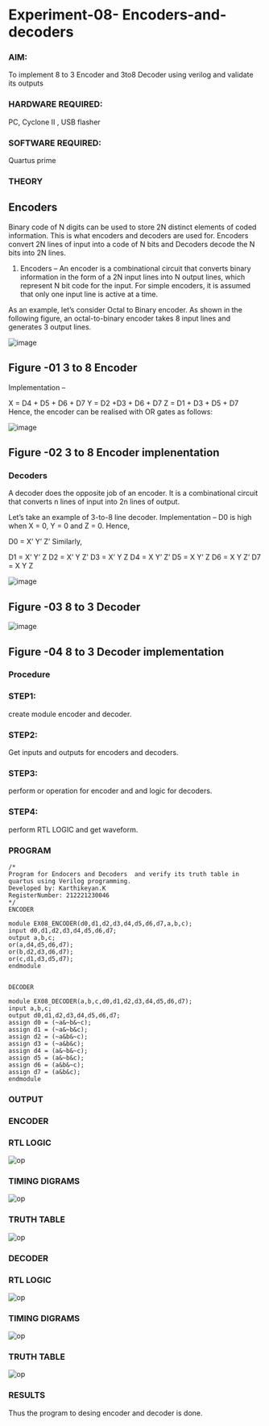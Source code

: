 # Experiment-08- Encoders-and-decoders 
### AIM: 
To implement 8 to 3 Encoder and  3to8 Decoder using verilog and validate its outputs
### HARDWARE REQUIRED:
PC, Cyclone II , USB flasher
### SOFTWARE REQUIRED:   
Quartus prime
### THEORY 
## Encoders
Binary code of N digits can be used to store 2N distinct elements of coded information. This is what encoders and decoders are used for. Encoders convert 2N lines of input into a code of N bits and Decoders decode the N bits into 2N lines.

1. Encoders –
An encoder is a combinational circuit that converts binary information in the form of a 2N input lines into N output lines, which represent N bit code for the input. For simple encoders, it is assumed that only one input line is active at a time.

As an example, let’s consider Octal to Binary encoder. As shown in the following figure, an octal-to-binary encoder takes 8 input lines and generates 3 output lines.

![image](https://user-images.githubusercontent.com/36288975/171543588-bc0746df-a173-4b35-989e-5fb7d385fe8a.png)
## Figure -01 3 to 8 Encoder 


Implementation –

X = D4 + D5 + D6 + D7
Y = D2 +D3 + D6 + D7
Z = D1 + D3 + D5 + D7 
Hence, the encoder can be realised with OR gates as follows:


![image](https://user-images.githubusercontent.com/36288975/171543740-68403b82-aa93-4c98-9343-f32b14885a2e.png)
## Figure -02 3 to 8 Encoder implenentation 

 ### Decoders 
A decoder does the opposite job of an encoder. It is a combinational circuit that converts n lines of input into 2n lines of output.

Let’s take an example of 3-to-8 line decoder.
Implementation –
D0 is high when X = 0, Y = 0 and Z = 0. Hence,

D0 = X’ Y’ Z’ 
Similarly,

D1 = X’ Y’ Z
D2 = X’ Y Z’
D3 = X’ Y Z
D4 = X Y’ Z’
D5 = X Y’ Z
D6 = X Y Z’
D7 = X Y Z 


![image](https://user-images.githubusercontent.com/36288975/171543978-ee2d0671-2846-40a1-8705-507fd6287a49.png)
## Figure -03 8 to 3 Decoder 



![image](https://user-images.githubusercontent.com/36288975/171543866-5a6eace6-8683-49d7-9c4f-a7cb30ec3035.png)
## Figure -04 8 to 3 Decoder implementation 

### Procedure
### STEP1:
create module encoder and decoder.
### STEP2:
Get inputs and outputs for encoders and decoders.
### STEP3:
perform or operation for encoder and and logic for decoders.
### STEP4:
perform RTL LOGIC and get waveform.

### PROGRAM 
```
/*
Program for Endocers and Decoders  and verify its truth table in quartus using Verilog programming.
Developed by: Karthikeyan.K
RegisterNumber: 212221230046
*/
ENCODER

module EX08_ENCODER(d0,d1,d2,d3,d4,d5,d6,d7,a,b,c);
input d0,d1,d2,d3,d4,d5,d6,d7;
output a,b,c;
or(a,d4,d5,d6,d7);
or(b,d2,d3,d6,d7);
or(c,d1,d3,d5,d7);
endmodule


DECODER

module EX08_DECODER(a,b,c,d0,d1,d2,d3,d4,d5,d6,d7);
input a,b,c;
output d0,d1,d2,d3,d4,d5,d6,d7;
assign d0 = (~a&~b&~c);
assign d1 = (~a&~b&c);
assign d2 = (~a&b&~c);
assign d3 = (~a&b&c);
assign d4 = (a&~b&~c);
assign d5 = (a&~b&c);
assign d6 = (a&b&~c);
assign d7 = (a&b&c);
endmodule 

```
### OUTPUT
### ENCODER
### RTL LOGIC  
![op](EN_RTL.png)

### TIMING DIGRAMS  
![op](EN_Time.jpeg)

### TRUTH TABLE 
![op](EN_TT.png)

### DECODER
### RTL LOGIC  
![op](DE_RTL.png)

### TIMING DIGRAMS  
![op](DE_Time.png)

### TRUTH TABLE 
![op](DE_TT.png)

### RESULTS 
Thus the program to desing encoder and decoder is done.